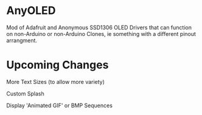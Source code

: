 # AnyOLED
Mod of Adafruit and Anonymous SSD1306 OLED Drivers that can function on non-Arduino or non-Arduino Clones, ie something with a different pinout arrangment.

# Upcoming Changes

More Text Sizes (to allow more variety)

Custom Splash

Display 'Animated GIF' or BMP Sequences
